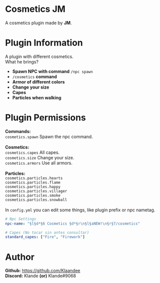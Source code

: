 # Cosmetics JM
A cosmetics plugin made by **JM**.
# Plugin Information
A plugin with different cosmetics.<br>
What he brings?<br>

- **Spawn NPC with command** `/npc spawn`<br>
- `/cosmetics` **command**<br>
- **Armor of different colors**<br>
- **Change your size**<br>
- **Capes**<br>
- **Particles when walking**<br>
# Plugin Permissions
**Commands:**<br>
```cosmetics.spawn``` Spawn the npc command.<br><br>
**Cosmetics:**<br>
```cosmetics.capes``` All capes.<br>
```cosmetics.size``` Change your size.<br>
```cosmetics.armors``` Use all armors.<br><br>
**Particles:**<br>
```cosmetics.particles.hearts```<br>
```cosmetics.particles.flame```<br>
```cosmetics.particles.happy```<br>
```cosmetics.particles.villager```<br>
```cosmetics.particles.smoke```<br>
```cosmetics.particles.snowball```<br><br>
In ```config.yml``` you can edit some things, like plugin prefix or npc nametag.
```yml
# Npc Settings
npc-name: "§l§d*§6 Cosmetics §d*§r\n§l§aNEW!\n§r§7/cosmetics"

# Capes (No tocar sin antes consultar)
standard_capes: ["Fire", "Firework"]
```
# Author
**Github:** https://github.com/Klaandee<br>
**Discord:** Klande **(or)** Klande#9068